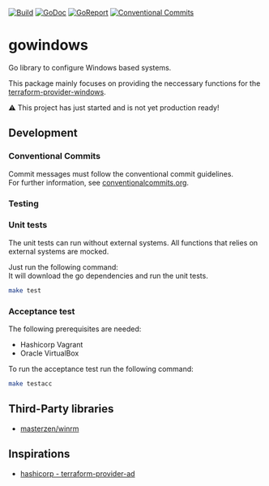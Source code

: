 <!-- Badges -->
[![Build][build badge]][build page]
[![GoDoc][godoc badge]][godoc page]
[![GoReport][goreport badge]][goreport page]
[![Conventional Commits][convention badge]][convention page]

# gowindows

Go library to configure Windows based systems.

This package mainly focuses on providing the neccessary functions for the [terraform-provider-windows](https://github.com/d-strobel/terraform-provider-windows).

⚠️ This project has just started and is not yet production ready!

## Development

### Conventional Commits

Commit messages must follow the conventional commit guidelines.<br>
For further information, see [conventionalcommits.org](https://www.conventionalcommits.org/).

### Testing

### Unit tests
The unit tests can run without external systems. All functions that relies on external systems are mocked.

Just run the following command:<br>
It will download the go dependencies and run the unit tests.
```bash
make test
```

### Acceptance test
The following prerequisites are needed:
* Hashicorp Vagrant
* Oracle VirtualBox

To run the acceptance test run the following command:
```bash
make testacc
```

## Third-Party libraries
* [masterzen/winrm](https://github.com/masterzen/winrm)

## Inspirations
* [hashicorp - terraform-provider-ad](https://github.com/hashicorp/terraform-provider-ad)

<!-- Badges -->
[godoc badge]: https://pkg.go.dev/badge/github.com/d-strobel/gowindows
[godoc page]: https://pkg.go.dev/github.com/d-strobel/gowindows

[goreport badge]: https://goreportcard.com/badge/github.com/d-strobel/gowindows
[goreport page]: https://goreportcard.com/report/github.com/d-strobel/gowindows

[build badge]: https://github.com/d-strobel/gowindows/actions/workflows/build.yml/badge.svg
[build page]: https://github.com/d-strobel/gowindows/actions/workflows/build.yml

[convention badge]: https://conventionalcommits.org
[convention page]: https://img.shields.io/badge/Conventional%20Commits-1.0.0-%23FE5196?logo=conventionalcommits&logoColor=white
